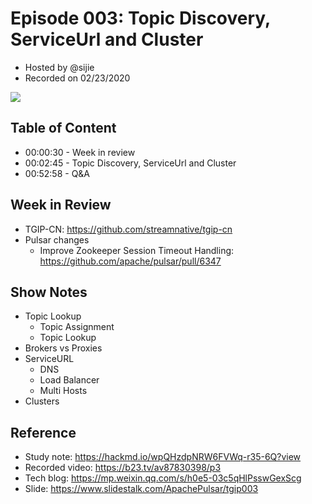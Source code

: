 # Episode 003: Topic Discovery, ServiceUrl and Cluster

- Hosted by @sijie
- Recorded on 02/23/2020

![](/image/003.jpg)

## Table of Content

- 00:00:30 - Week in review
- 00:02:45 - Topic Discovery, ServiceUrl and Cluster
- 00:52:58 - Q&A

## Week in Review

- TGIP-CN: https://github.com/streamnative/tgip-cn
- Pulsar changes
    - Improve Zookeeper Session Timeout Handling: https://github.com/apache/pulsar/pull/6347

## Show Notes

- Topic Lookup
    - Topic Assignment
    - Topic Lookup
- Brokers vs Proxies
- ServiceURL
    - DNS
    - Load Balancer
    - Multi Hosts
- Clusters

## Reference 

- Study note: https://hackmd.io/wpQHzdpNRW6FVWq-r35-6Q?view
- Recorded video: https://b23.tv/av87830398/p3
- Tech blog: https://mp.weixin.qq.com/s/h0e5-03c5qHlPsswGexScg
- Slide: https://www.slidestalk.com/ApachePulsar/tgip003
